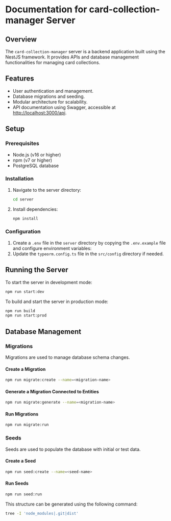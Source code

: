 # Documentation for card-collection-manager Server

## Overview
The `card-collection-manager` server is a backend application built using the NestJS framework. It provides APIs and database management functionalities for managing card collections.

## Features
- User authentication and management.
- Database migrations and seeding.
- Modular architecture for scalability.
- API documentation using Swagger, accessible at [http://localhost:3000/api](http://localhost:3000/api).

## Setup

### Prerequisites
- Node.js (v16 or higher)
- npm (v7 or higher)
- PostgreSQL database

### Installation
1. Navigate to the server directory:
   ```sh
   cd server
   ```
2. Install dependencies:
   ```sh
   npm install
   ```

### Configuration
1. Create a `.env` file in the `server` directory by copying the `.env.example` file and configure environment variables:
2. Update the `typeorm.config.ts` file in the `src/config` directory if needed.

## Running the Server
To start the server in development mode:
```sh
npm run start:dev
```

To build and start the server in production mode:
```sh
npm run build
npm run start:prod
```

## Database Management

### Migrations
Migrations are used to manage database schema changes.

#### Create a Migration
```sh
npm run migrate:create --name=<migration-name>
```

#### Generate a Migration Connected to Entities
```sh
npm run migrate:generate --name=<migration-name>
```

#### Run Migrations
```sh
npm run migrate:run
```

### Seeds
Seeds are used to populate the database with initial or test data.

#### Create a Seed
```sh
npm run seed:create --name=<seed-name>
```

#### Run Seeds
```sh
npm run seed:run
```

This structure can be generated using the following command:
```sh
tree -I 'node_modules|.git|dist'
```

